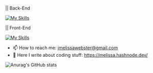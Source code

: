 ### 

|| Back-End <p></p>
[![My Skills](https://skills.thijs.gg/icons?i=python,django,fastapi,sqlite)](https://skills.thijs.gg) <br>

|| Front-End <p></p>
[![My Skills](https://skills.thijs.gg/icons?i=react,typescript,bootstrap,css,html)](https://skills.thijs.gg) <br>

- 📫 How to reach me: imelissawebster@gmail.com
- 📝 Here I write about coding stuff: https://melissa.hashnode.dev/

![Anurag's GitHub stats](https://github-readme-stats.vercel.app/api?username=melissawebster&show_icons=true&theme=prussian)<p></p>


